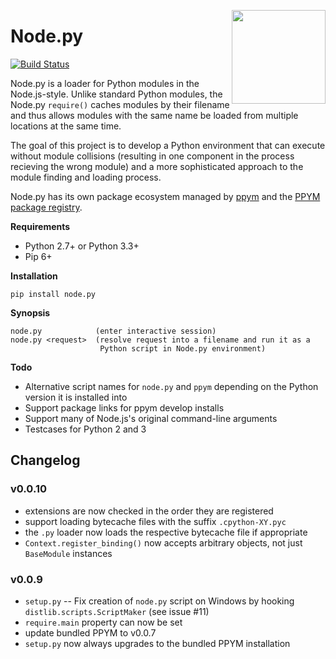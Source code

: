 <img src="https://i.imgur.com/IfmOKFI.png" align="right" width="150px"></img>

# Node.py

[![Build Status](https://travis-ci.org/nodepy/nodepy.svg?branch=master)](https://travis-ci.org/nodepy/nodepy)

Node.py is a loader for Python modules in the Node.js-style. Unlike standard
Python modules, the Node.py `require()` caches modules by their filename and
thus allows modules with the same name be loaded from multiple locations at
the same time.

The goal of this project is to develop a Python environment that can execute
without module collisions (resulting in one component in the process recieving
the wrong module) and a more sophisticated approach to the module finding and
loading process.

Node.py has its own package ecosystem managed by [ppym] and the
[PPYM package registry].

  [ppym]: https://github.com/nodepy/ppym
  [PPYM package registry]: https://github.com/nodepy/ppym-registry

__Requirements__

- Python 2.7+ or Python 3.3+
- Pip 6+

__Installation__

    pip install node.py

__Synopsis__

    node.py            (enter interactive session)
    node.py <request>  (resolve request into a filename and run it as a
                        Python script in Node.py environment)

__Todo__

- Alternative script names for `node.py` and `ppym` depending on the Python
  version it is installed into
- Support package links for ppym develop installs
- Support many of Node.js's original command-line arguments
- Testcases for Python 2 and 3

## Changelog

### v0.0.10

- extensions are now checked in the order they are registered
- support loading bytecache files with the suffix `.cpython-XY.pyc`
- the `.py` loader now loads the respective bytecache file if appropriate
- `Context.register_binding()` now accepts arbitrary objects, not just
  `BaseModule` instances

### v0.0.9

- `setup.py` -- Fix creation of `node.py` script on Windows by hooking
  `distlib.scripts.ScriptMaker` (see issue #11)
- `require.main` property can now be set
- update bundled PPYM to v0.0.7
- `setup.py` now always upgrades to the bundled PPYM installation
